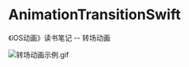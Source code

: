 # AnimationTransitionSwift
《iOS动画》读书笔记 -- 转场动画

![转场动画示例.gif](https://upload-images.jianshu.io/upload_images/1276164-2c01456bd011ab37.gif?imageMogr2/auto-orient/strip)
